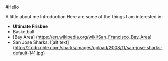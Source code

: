 #Hello

A little about me
Introduction
Here are some of the things I am interested in:

- **Ultimate Frisbee**
- Basketball
- [Bay Area] (https://en.wikipedia.org/wiki/San_Francisco_Bay_Area)
- San Jose Sharks: 
![alt text] (http://2.cdn.nhle.com/sharks/images/upload/2008/11/san-jose-sharks-default-141.jpg)
